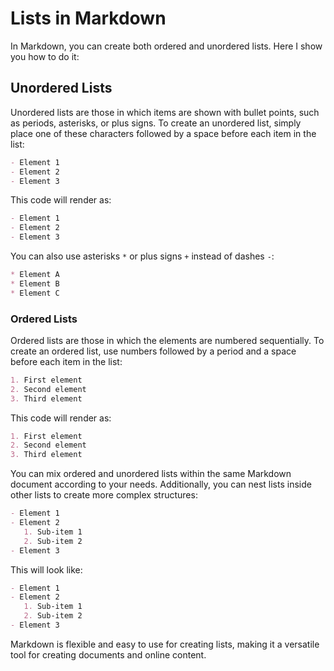 # Lists in Markdown

In Markdown, you can create both ordered and unordered lists. Here I show you how to do it:

## Unordered Lists

Unordered lists are those in which items are shown with bullet points, such as periods, asterisks, or plus signs. To create an unordered list, simply place one of these characters followed by a space before each item in the list:

```markdown
- Element 1
- Element 2
- Element 3
```

This code will render as:

```markdown
- Element 1
- Element 2
- Element 3
```

You can also use asterisks `*` or plus signs `+` instead of dashes `-`:

```markdown
* Element A
* Element B
* Element C
```

### Ordered Lists

Ordered lists are those in which the elements are numbered sequentially. To create an ordered list, use numbers followed by a period and a space before each item in the list:

```markdown
1. First element
2. Second element
3. Third element
```

This code will render as:

```markdown
1. First element
2. Second element
3. Third element
```

You can mix ordered and unordered lists within the same Markdown document according to your needs. Additionally, you can nest lists inside other lists to create more complex structures:

```markdown
- Element 1
- Element 2
   1. Sub-item 1
   2. Sub-item 2
- Element 3
```

This will look like:

```markdown
- Element 1
- Element 2
   1. Sub-item 1
   2. Sub-item 2
- Element 3
```

Markdown is flexible and easy to use for creating lists, making it a versatile tool for creating documents and online content.
